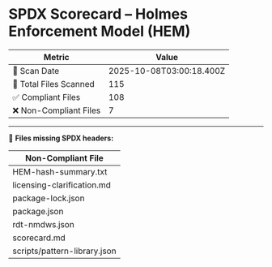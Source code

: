# SPDX Scorecard – Holmes Enforcement Model (HEM)

| Metric | Value |
|--------|-------|
| 📅 Scan Date | 2025-10-08T03:00:18.400Z |
| 📂 Total Files Scanned | 115 |
| ✅ Compliant Files | 108 |
| ❌ Non-Compliant Files | 7 |


---

🚫 **Files missing SPDX headers:**

| Non-Compliant File |
|--------------------|
| HEM-hash-summary.txt |
| licensing-clarification.md |
| package-lock.json |
| package.json |
| rdt-nmdws.json |
| scorecard.md |
| scripts/pattern-library.json |
